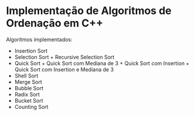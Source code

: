# Implementação de Algoritmos de Ordenação em C++

Algoritmos implementados:

- Insertion Sort
- Selection Sort + Recursive Selection Sort
- Quick Sort + Quick Sort com Mediana de 3 + Quick Sort com Insertion + Quick Sort com Insertion e Mediana de 3
- Shell Sort
- Merge Sort
- Bubble Sort
- Radix Sort
- Bucket Sort
- Counting Sort
